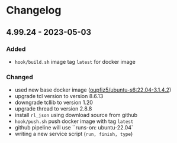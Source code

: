 # Changelog
## 4.99.24 - 2023-05-03

### Added
- `hook/build.sh` image tag `latest` for docker image

### Changed
- used new base docker image ([oupfiz5/ubuntu-s6:22.04-3.1.4.2](https://hub.docker.com/layers/oupfiz5/ubuntu-s6/22.04-3.1.4.2/images/sha256-3374d789ac3295add644bb97915738d17149b6e003c8189201c688583cfdd80e?context=repo))
- upgrade tcl version to version 8.6.13
- downgrade tcllib to version 1.20
- upgrade thread to version 2.8.8
- install `rl_json` using download source from github
- `hook/push.sh` push docker image with tag `latest`
- github pipeline will use ``runs-on: ubuntu-22.04`
- writing a new service script (`run, finish, type`)
